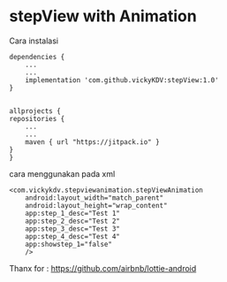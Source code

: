 # stepView with Animation
Cara instalasi


    dependencies {
        ...
        ...
        implementation 'com.github.vickyKDV:stepView:1.0'
    }


    allprojects {
    repositories {
        ...
        ...
        maven { url "https://jitpack.io" }
    }
    }

cara menggunakan pada xml

    <com.vickykdv.stepviewanimation.stepViewAnimation
        android:layout_width="match_parent"
        android:layout_height="wrap_content"
        app:step_1_desc="Test 1"
        app:step_2_desc="Test 2"
        app:step_3_desc="Test 3"
        app:step_4_desc="Test 4"
        app:showstep_1="false"
        />
        


 Thanx for : https://github.com/airbnb/lottie-android
